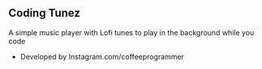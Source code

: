 ## Coding Tunez

A simple music player with Lofi tunes to play in the background while you code
 
 - Developed by Instagram.com/coffeeprogrammer
